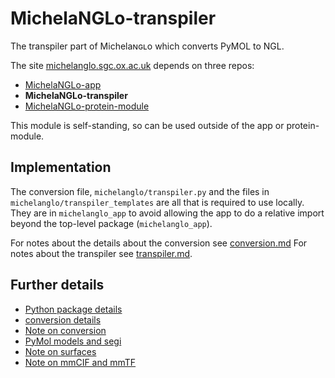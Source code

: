 # MichelaNGLo-transpiler
The transpiler part of Michelaɴɢʟo which converts PyMOL to NGL.

The site [michelanglo.sgc.ox.ac.uk](https://michelanglo.sgc.ox.ac.uk) depends on three repos:
* [MichelaNGLo-app](https://github.com/matteoferla/MichelaNGLo)
* **MichelaNGLo-transpiler**
* [MichelaNGLo-protein-module](https://github.com/matteoferla/MichelaNGLo-protein-module)

This module is self-standing, so can be used outside of the app or protein-module.

## Implementation

The conversion file, `michelanglo/transpiler.py` and the files in `michelanglo/transpiler_templates` are all that is required to use locally.
They are in `michelanglo_app` to avoid allowing the app to do a relative import beyond the top-level package (`michelanglo_app`).

For notes about the details about the conversion see [conversion.md](docs/conversion.md)
For notes about the transpiler see [transpiler.md](docs/transpiler.md).

## Further details

* [Python package details](docs/module.md)
* [conversion details](docs/conversion.md)
* [Note on conversion](docs/notes_on_view_conversion.md)
* [PyMol models and segi](docs/PyMOL_model_chains_segi.md)
* [Note on surfaces](docs/notes_on_surfaces.md)
* [Note on mmCIF and mmTF](docs/notes_on_mmCIF.md)
